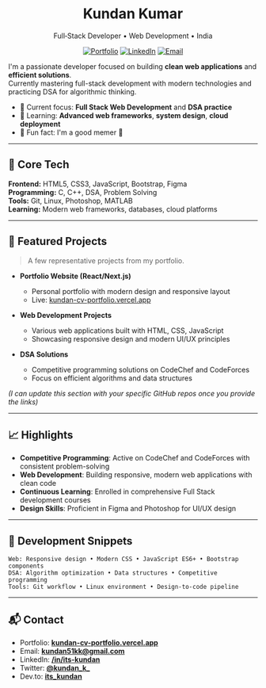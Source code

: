 <!-- Hero -->
<h1 align="center">Kundan Kumar</h1>
<p align="center">
  Full‑Stack Developer • Web Development • India
</p>

<p align="center">
  <a href="https://kundan-cv-portfolio.vercel.app/" target="_blank"><img alt="Portfolio" src="https://img.shields.io/badge/Portfolio-kundan.dev-000?style=for-the-badge"></a>
  <a href="https://www.linkedin.com/in/its-kundan" target="_blank"><img alt="LinkedIn" src="https://img.shields.io/badge/LinkedIn-its--kundan-0A66C2?style=for-the-badge&logo=linkedin&logoColor=white"></a>
  <a href="mailto:kundan51kk@gmail.com"><img alt="Email" src="https://img.shields.io/badge/Email-kundan51kk@gmail.com-CA3126?style=for-the-badge&logo=gmail&logoColor=white"></a>
</p>

<!-- Intro -->
I'm a passionate developer focused on building **clean web applications** and **efficient solutions**.  
Currently mastering full-stack development with modern technologies and practicing DSA for algorithmic thinking.

- 🔭 Current focus: **Full Stack Web Development** and **DSA practice**
- 🌱 Learning: **Advanced web frameworks**, **system design**, **cloud deployment**
- 🎯 Fun fact: I'm a good memer 🤩

---

## 🔧 Core Tech
**Frontend:** HTML5, CSS3, JavaScript, Bootstrap, Figma  
**Programming:** C, C++, DSA, Problem Solving  
**Tools:** Git, Linux, Photoshop, MATLAB  
**Learning:** Modern web frameworks, databases, cloud platforms

---

## 🚀 Featured Projects
> A few representative projects from my portfolio.

- **Portfolio Website (React/Next.js)**
  - Personal portfolio with modern design and responsive layout
  - Live: [kundan-cv-portfolio.vercel.app](https://kundan-cv-portfolio.vercel.app/)

- **Web Development Projects**
  - Various web applications built with HTML, CSS, JavaScript
  - Showcasing responsive design and modern UI/UX principles

- **DSA Solutions**
  - Competitive programming solutions on CodeChef and CodeForces
  - Focus on efficient algorithms and data structures

*(I can update this section with your specific GitHub repos once you provide the links)*

---

## 📈 Highlights
- **Competitive Programming**: Active on CodeChef and CodeForces with consistent problem-solving
- **Web Development**: Building responsive, modern web applications with clean code
- **Continuous Learning**: Enrolled in comprehensive Full Stack development courses
- **Design Skills**: Proficient in Figma and Photoshop for UI/UX design

---

## 🧪 Development Snippets
```text
Web: Responsive design • Modern CSS • JavaScript ES6+ • Bootstrap components
DSA: Algorithm optimization • Data structures • Competitive programming
Tools: Git workflow • Linux environment • Design-to-code pipeline
```

---

## 📬 Contact

* Portfolio: **[kundan-cv-portfolio.vercel.app](https://kundan-cv-portfolio.vercel.app/)**
* Email: **[kundan51kk@gmail.com](mailto:kundan51kk@gmail.com)**
* LinkedIn: **[/in/its-kundan](https://www.linkedin.com/in/its-kundan)**
* Twitter: **[@kundan_k_](https://twitter.com/kundan_k_)**
* Dev.to: **[its_kundan](https://dev.to/its_kundan)**

<!-- Keep it simple. Avoid animated trophies and noisy counters.
Last updated: 2025-01-15 -->
